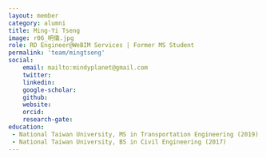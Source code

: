 ```yaml
---
layout: member
category: alumni
title: Ming-Yi Tseng
image: r06_明儀.jpg
role: RD Engineer@WeBIM Services | Former MS Student
permalink: 'team/mingtseng'
social:
    email: mailto:mindyplanet@gmail.com
    twitter: 
    linkedin: 
    google-scholar: 
    github: 
    website: 
    orcid: 
    research-gate: 
education:
 - National Taiwan University, MS in Transportation Engineering (2019)
 - National Taiwan University, BS in Civil Engineering (2017)
---
```


